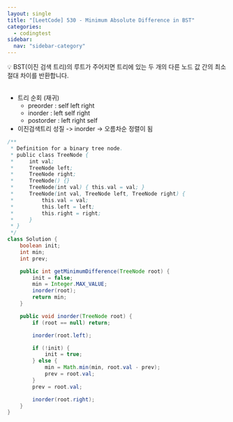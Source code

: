 ```yaml
---
layout: single
title: "[LeetCode] 530 - Minimum Absolute Difference in BST"
categories:
  - codingtest
sidebar:
  nav: "sidebar-category"
---
```


💡 BST(이진 검색 트리)의 루트가 주어지면 트리에 있는 두 개의 다른 노드 값 간의 최소 절대 차이를 반환합니다. 
<br />
<br />
- 트리 순회 (재귀)
  - preorder : self left right
  - inorder : left self right
  - postorder : left right self
- 이진검색트리 성질 -> inorder -> 오름차순 정렬이 됨

``` java
/**
 * Definition for a binary tree node.
 * public class TreeNode {
 *     int val;
 *     TreeNode left;
 *     TreeNode right;
 *     TreeNode() {}
 *     TreeNode(int val) { this.val = val; }
 *     TreeNode(int val, TreeNode left, TreeNode right) {
 *         this.val = val;
 *         this.left = left;
 *         this.right = right;
 *     }
 * }
 */
class Solution {
    boolean init;
    int min;
    int prev;

    public int getMinimumDifference(TreeNode root) {
        init = false;
        min = Integer.MAX_VALUE;
        inorder(root);
        return min;    
    }

    public void inorder(TreeNode root) {
        if (root == null) return;

        inorder(root.left);

        if (!init) {
            init = true;
        } else {
            min = Math.min(min, root.val - prev);
            prev = root.val;
        }
        prev = root.val;

        inorder(root.right);
    }
}
```
